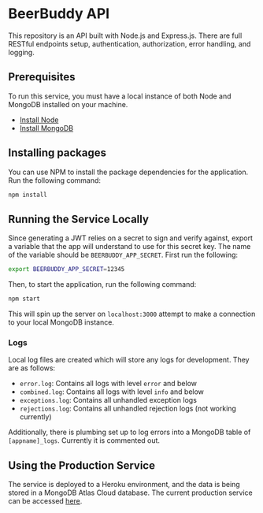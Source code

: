 # BeerBuddy API
This repository is an API built with Node.js and Express.js. There are full RESTful endpoints setup, authentication, authorization, error handling, and logging.
## Prerequisites
To run this service, you must have a local instance of both Node and MongoDB installed on your machine.

- [Install Node](https://nodejs.org)
- [Install MongoDB](https://docs.mongodb.com/manual/administration/install-community/)

## Installing packages
You can use NPM to install the package dependencies for the application.  Run the following command:
```bash
npm install
```
## Running the Service Locally
Since generating a JWT relies on a secret to sign and verify against, export a variable that the app will understand to use for this secret key.  The name of the variable should be `BEERBUDDY_APP_SECRET`.  First run the following:
```bash
export BEERBUDDY_APP_SECRET=12345
```
Then, to start the application, run the following command:
```bash
npm start
```
This will spin up the server on `localhost:3000` attempt to make a connection to your local MongoDB instance.

### Logs
Local log files are created which will store any logs for development.  They are as follows:
- `error.log`: Contains all logs with level `error` and below
- `combined.log`: Contains all logs with level `info` and below
- `exceptions.log`: Contains all unhandled exception logs
- `rejections.log`: Contains all unhandled rejection logs (not working currently)

Additionally, there is plumbing set up to log errors into a MongoDB table of `[appname]_logs`.  Currently it is commented out.

## Using the Production Service
The service is deployed to a Heroku environment, and the data is being stored in a MongoDB Atlas Cloud database.  The current production service can be accessed [here](https://beerbuddy-api.herokuapp.com/).
